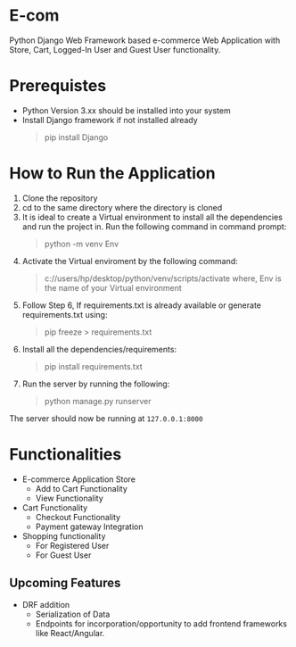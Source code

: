 # E-com


Python Django Web Framework based e-commerce Web Application with Store, Cart, Logged-In User and Guest User functionality.

# Prerequistes
- Python Version 3.xx should be installed into your system
- Install Django framework if not installed already
     > pip install Django

# How to Run the Application
1. Clone the repository
2. cd to the same directory where the directory is cloned
3. It is ideal to create a Virtual environment to install all the dependencies and run the project in. Run the following command in command prompt:
     > python -m venv Env
4. Activate the Virtual enviroment by the following command:
     > c://users/hp/desktop/python/venv/scripts/activate
where, Env is the name of your Virtual environment
5. Follow Step 6, If requirements.txt is already available or generate requirements.txt using:
     > pip freeze > requirements.txt
6. Install all the dependencies/requirements:
     > pip install requirements.txt
7. Run the server by running the following:
     > python manage.py runserver

The server should now be running at `127.0.0.1:8000`

# Functionalities
- E-commerce Application Store
    - Add to Cart Functionality 
    - View Functionality
- Cart Functionality
    - Checkout Functionality
    - Payment gateway Integration
- Shopping functionality 
    - For Registered User
    - For Guest User
## Upcoming Features
- DRF addition
     - Serialization of Data
     - Endpoints for incorporation/opportunity to add frontend frameworks like React/Angular.
